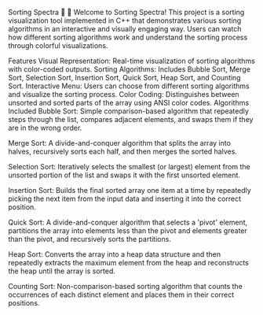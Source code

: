 Sorting Spectra 🌟 🌟 
Welcome to Sorting Spectra! This project is a sorting visualization tool implemented in C++ that demonstrates various sorting algorithms in an interactive and visually engaging way. Users can watch how different sorting algorithms work and understand the sorting process through colorful visualizations.

Features
Visual Representation: Real-time visualization of sorting algorithms with color-coded outputs.
Sorting Algorithms: Includes Bubble Sort, Merge Sort, Selection Sort, Insertion Sort, Quick Sort, Heap Sort, and Counting Sort.
Interactive Menu: Users can choose from different sorting algorithms and visualize the sorting process.
Color Coding: Distinguishes between unsorted and sorted parts of the array using ANSI color codes.
Algorithms Included
Bubble Sort: Simple comparison-based algorithm that repeatedly steps through the list, compares adjacent elements, and swaps them if they are in the wrong order.

Merge Sort: A divide-and-conquer algorithm that splits the array into halves, recursively sorts each half, and then merges the sorted halves.

Selection Sort: Iteratively selects the smallest (or largest) element from the unsorted portion of the list and swaps it with the first unsorted element.

Insertion Sort: Builds the final sorted array one item at a time by repeatedly picking the next item from the input data and inserting it into the correct position.

Quick Sort: A divide-and-conquer algorithm that selects a 'pivot' element, partitions the array into elements less than the pivot and elements greater than the pivot, and recursively sorts the partitions.

Heap Sort: Converts the array into a heap data structure and then repeatedly extracts the maximum element from the heap and reconstructs the heap until the array is sorted.

Counting Sort: Non-comparison-based sorting algorithm that counts the occurrences of each distinct element and places them in their correct positions.
